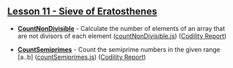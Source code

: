 ## [Lesson 11 - Sieve of Eratosthenes](https://app.codility.com/programmers/lessons/11-sieve_of_eratosthenes/)

- [**CountNonDivisible**](https://app.codility.com/programmers/lessons/11-sieve_of_eratosthenes/count_non_divisible/) - Calculate the number of elements of an array that are not divisors of each element ([countNonDivisible.js](./countNonDivisible.js)) ([Codility Report](https://app.codility.com/demo/results/trainingRN48QF-6A4/))

- [**CountSemiprimes**](https://app.codility.com/programmers/lessons/11-sieve_of_eratosthenes/count_semiprimes/) - Count the semiprime numbers in the given range [a..b] ([countSemiprimes.js](./countSemiprimes.js)) ([Codility Report](https://app.codility.com/demo/results/trainingA56PWM-9H8/))
